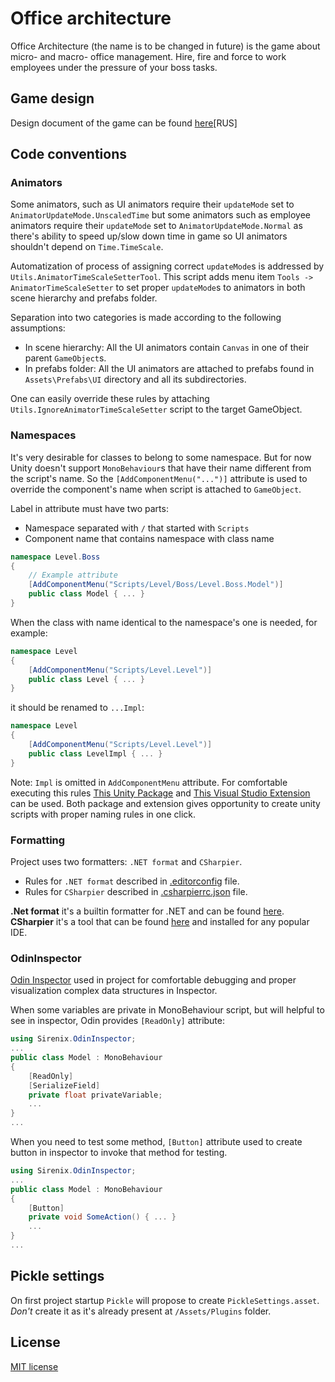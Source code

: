 # Office architecture

Office Architecture (the name is to be changed in future) is the game about micro- and macro- office management. Hire, fire and force to work employees under the pressure of your boss tasks.

## Game design

Design document of the game can be found [here](https://docs.google.com/document/d/1oU3gORNEXA_aJ2D055r1h3WZCSSdT0YQW9pyKb6h8tQ/edit?pli=1#heading=h.ds7p1dprpmt8)[RUS]

## Code conventions

### Animators

Some animators, such as UI animators require their `updateMode` set to `AnimatorUpdateMode.UnscaledTime` but some animators such as employee animators require their `updateMode` set to `AnimatorUpdateMode.Normal` as there's ability to speed up/slow down time in game so UI animators shouldn't depend on `Time.TimeScale`.

Automatization of process of assigning correct `updateMode`s is addressed by `Utils.AnimatorTimeScaleSetterTool`. This script adds menu item `Tools -> AnimatorTimeScaleSetter` to set proper `updateMode`s to animators in both scene hierarchy and prefabs folder.

Separation into two categories is made according to the following assumptions:
- In scene hierarchy: All the UI animators contain `Canvas` in one of their parent `GameObject`s.
- In prefabs folder: All the UI animators are attached to prefabs found in `Assets\Prefabs\UI` directory and all its subdirectories.

One can easily override these rules by attaching `Utils.IgnoreAnimatorTimeScaleSetter` script to the target GameObject.

### Namespaces

It's very desirable for classes to belong to some namespace. But for now Unity doesn't support `MonoBehaviour`s that have their name different from the script's name. So the `[AddComponentMenu("...")]` attribute is used to override the component's name when script is attached to `GameObject`.

Label in attribute must have two parts:
* Namespace separated with `/` that started with `Scripts`
* Component name that contains namespace with class name
```csharp
namespace Level.Boss
{
    // Example attribute
    [AddComponentMenu("Scripts/Level/Boss/Level.Boss.Model")]
    public class Model { ... }
}
``` 

When the class with name identical to the namespace's one is needed, for example:
```csharp
namespace Level
{
    [AddComponentMenu("Scripts/Level.Level")]
    public class Level { ... }
}
```

it should be renamed to `...Impl`:
```csharp
namespace Level
{
    [AddComponentMenu("Scripts/Level.Level")]
    public class LevelImpl { ... }
}
```
Note: `Impl` is omitted in `AddComponentMenu` attribute.
For comfortable executing this rules [This Unity Package](https://github.com/Kiuh/Item-Templates-For-Unity) and [This Visual Studio Extension](https://marketplace.visualstudio.com/items?itemName=nikolay-khimich.unity-class-template) can be used. Both package and extension gives opportunity to create unity scripts with proper naming rules in one click. 

### Formatting

Project uses two formatters: `.NET format` and `CSharpier`.

- Rules for `.NET format` described in [.editorconfig](https://github.com/mertwole/miniature-happiness/blob/main/JamGame/.editorconfig) file.
- Rules for `CSharpier` described in [.csharpierrc.json](https://github.com/mertwole/miniature-happiness/blob/main/JamGame/.csharpierrc.json) file.

<b>.Net format</b> it's a builtin formatter for .NET and can be found [here](https://github.com/dotnet/format).\
<b>CSharpier</b> it's a tool that can be found [here](https://csharpier.com/) and installed for any popular IDE.

### OdinInspector

[Odin Inspector](https://odininspector.com/) used in project for comfortable debugging and proper visualization complex data structures in Inspector.

When some variables are private in MonoBehaviour script, but will helpful to see in inspector, Odin provides `[ReadOnly]` attribute:

```csharp
using Sirenix.OdinInspector;
...
public class Model : MonoBehaviour
{
    [ReadOnly]
    [SerializeField]
    private float privateVariable;
    ...
}
...
```

When you need to test some method, `[Button]` attribute used to create button in inspector to invoke that method for testing.

```csharp
using Sirenix.OdinInspector;
...
public class Model : MonoBehaviour
{
    [Button]
    private void SomeAction() { ... }
    ...
}
...
```
 
## Pickle settings

On first project startup `Pickle` will propose to create `PickleSettings.asset`. *Don't* create it as it's already present at `/Assets/Plugins` folder.

## License

[MIT license](https://github.com/mertwole/miniature-happiness/blob/main/LICENSE)
